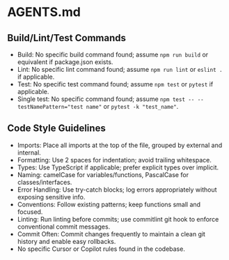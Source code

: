 # AGENTS.md

## Build/Lint/Test Commands
- Build: No specific build command found; assume `npm run build` or equivalent if package.json exists.
- Lint: No specific lint command found; assume `npm run lint` or `eslint .` if applicable.
- Test: No specific test command found; assume `npm test` or `pytest` if applicable.
- Single test: No specific command found; assume `npm test -- --testNamePattern="test name"` or `pytest -k "test_name"`.

## Code Style Guidelines
- Imports: Place all imports at the top of the file, grouped by external and internal.
- Formatting: Use 2 spaces for indentation; avoid trailing whitespace.
- Types: Use TypeScript if applicable; prefer explicit types over implicit.
- Naming: camelCase for variables/functions, PascalCase for classes/interfaces.
- Error Handling: Use try-catch blocks; log errors appropriately without exposing sensitive info.
- Conventions: Follow existing patterns; keep functions small and focused.
- Linting: Run linting before commits; use commitlint git hook to enforce conventional commit messages.
- Commit Often: Commit changes frequently to maintain a clean git history and enable easy rollbacks.
- No specific Cursor or Copilot rules found in the codebase.